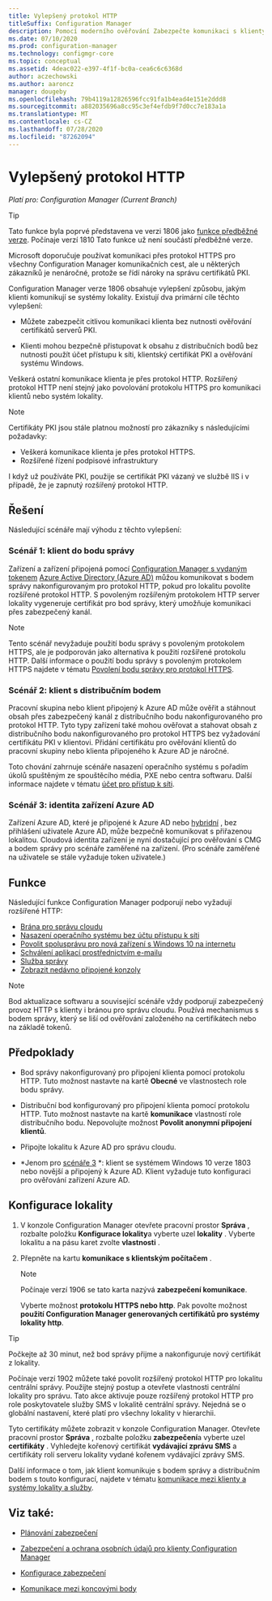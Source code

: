 ```yaml
---
title: Vylepšený protokol HTTP
titleSuffix: Configuration Manager
description: Pomocí moderního ověřování Zabezpečte komunikaci s klienty bez nutnosti certifikátů PKI.
ms.date: 07/10/2020
ms.prod: configuration-manager
ms.technology: configmgr-core
ms.topic: conceptual
ms.assetid: 4deac022-e397-4f1f-bc0a-cea6c6c6368d
author: aczechowski
ms.author: aaroncz
manager: dougeby
ms.openlocfilehash: 79b4119a12826596fcc91fa1b4ead4e151e2ddd8
ms.sourcegitcommit: a882035696a8cc95c3ef4efdb9f7d0cc7e183a1a
ms.translationtype: MT
ms.contentlocale: cs-CZ
ms.lasthandoff: 07/28/2020
ms.locfileid: "87262094"
---
```

# <a name="enhanced-http"></a>Vylepšený protokol HTTP

*Platí pro: Configuration Manager (Current Branch)*

<!--1356889,1358460-->

> [!Tip]  
> Tato funkce byla poprvé představena ve verzi 1806 jako [funkce předběžné verze](../../servers/manage/pre-release-features.md). Počínaje verzí 1810 Tato funkce už není součástí předběžné verze.  

Microsoft doporučuje používat komunikaci přes protokol HTTPS pro všechny Configuration Manager komunikačních cest, ale u některých zákazníků je nenáročné, protože se řídí nároky na správu certifikátů PKI.

Configuration Manager verze 1806 obsahuje vylepšení způsobu, jakým klienti komunikují se systémy lokality. Existují dva primární cíle těchto vylepšení:  

- Můžete zabezpečit citlivou komunikaci klienta bez nutnosti ověřování certifikátů serverů PKI.  

- Klienti mohou bezpečně přistupovat k obsahu z distribučních bodů bez nutnosti použít účet přístupu k síti, klientský certifikát PKI a ověřování systému Windows.  

Veškerá ostatní komunikace klienta je přes protokol HTTP. Rozšířený protokol HTTP není stejný jako povolování protokolu HTTPS pro komunikaci klientů nebo systém lokality.<!-- SCCMDocs issue #1212 -->

> [!Note]  
> Certifikáty PKI jsou stále platnou možností pro zákazníky s následujícími požadavky:  
>
> - Veškerá komunikace klienta je přes protokol HTTPS.  
> - Rozšířené řízení podpisové infrastruktury
>
> I když už používáte PKI, použije se certifikát PKI vázaný ve službě IIS i v případě, že je zapnutý rozšířený protokol HTTP.



## <a name="scenarios"></a><a name="bkmk_scenario"></a>Řešení

Následující scénáře mají výhodu z těchto vylepšení:  

### <a name="scenario-1-client-to-management-point"></a><a name="bkmk_scenario1"></a>Scénář 1: klient do bodu správy

<!--1356889-->
Zařízení a zařízení připojená pomocí [Configuration Manager s vydaným tokenem](../../clients/deploy/deploy-clients-cmg-token.md) [Azure Active Directory (Azure AD)](/azure/active-directory/devices/concept-azure-ad-join) můžou komunikovat s bodem správy nakonfigurovaným pro protokol HTTP, pokud pro lokalitu povolíte rozšířené protokol HTTP. S povoleným rozšířeným protokolem HTTP server lokality vygeneruje certifikát pro bod správy, který umožňuje komunikaci přes zabezpečený kanál.

> [!Note]  
> Tento scénář nevyžaduje použití bodu správy s povoleným protokolem HTTPS, ale je podporován jako alternativa k použití rozšířené protokolu HTTP. Další informace o použití bodu správy s povoleným protokolem HTTPS najdete v tématu [Povolení bodu správy pro protokol HTTPS](../../clients/manage/cmg/certificates-for-cloud-management-gateway.md#bkmk_mphttps).  

### <a name="scenario-2-client-to-distribution-point"></a><a name="bkmk_scenario2"></a>Scénář 2: klient s distribučním bodem

<!--1358228-->
Pracovní skupina nebo klient připojený k Azure AD může ověřit a stáhnout obsah přes zabezpečený kanál z distribučního bodu nakonfigurovaného pro protokol HTTP. Tyto typy zařízení také mohou ověřovat a stahovat obsah z distribučního bodu nakonfigurovaného pro protokol HTTPS bez vyžadování certifikátu PKI v klientovi. Přidání certifikátu pro ověřování klientů do pracovní skupiny nebo klienta připojeného k Azure AD je náročné.

Toto chování zahrnuje scénáře nasazení operačního systému s pořadím úkolů spuštěným ze spouštěcího média, PXE nebo centra softwaru. Další informace najdete v tématu [účet pro přístup k síti](accounts.md#network-access-account).<!--1358278-->

### <a name="scenario-3-azure-ad-device-identity"></a><a name="bkmk_scenario3"></a>Scénář 3: identita zařízení Azure AD

<!--1358460-->
Zařízení Azure AD, které je připojené k Azure AD nebo [hybridní](/azure/active-directory/devices/concept-azure-ad-join-hybrid) , bez přihlášení uživatele Azure AD, může bezpečně komunikovat s přiřazenou lokalitou. Cloudová identita zařízení je nyní dostačující pro ověřování s CMG a bodem správy pro scénáře zaměřené na zařízení. (Pro scénáře zaměřené na uživatele se stále vyžaduje token uživatele.)  


## <a name="features"></a>Funkce

Následující funkce Configuration Manager podporují nebo vyžadují rozšířené HTTP:

- [Brána pro správu cloudu](../../clients/manage/cmg/plan-cloud-management-gateway.md)
- [Nasazení operačního systému bez účtu přístupu k síti](../../../osd/plan-design/planning-considerations-for-automating-tasks.md#enhanced-http)
- [Povolit spolusprávu pro nová zařízení s Windows 10 na internetu](../../../comanage/tutorial-co-manage-new-devices.md)
- [Schválení aplikací prostřednictvím e-mailu](../../../apps/deploy-use/app-approval.md#bkmk_email-approve)
- [Služba správy](../../../develop/adminservice/overview.md)
- [Zobrazit nedávno připojené konzoly](../../servers/manage/admin-console.md#bkmk_viewconnected)

> [!Note]  
> Bod aktualizace softwaru a související scénáře vždy podporují zabezpečený provoz HTTP s klienty i bránou pro správu cloudu. Používá mechanismus s bodem správy, který se liší od ověřování založeného na certifikátech nebo na základě tokenů.<!-- SCCMDocs issue #1148 -->


## <a name="prerequisites"></a>Předpoklady  

- Bod správy nakonfigurovaný pro připojení klienta pomocí protokolu HTTP. Tuto možnost nastavte na kartě **Obecné** ve vlastnostech role bodu správy.  

- Distribuční bod konfigurovaný pro připojení klienta pomocí protokolu HTTP. Tuto možnost nastavte na kartě **komunikace** vlastností role distribučního bodu. Nepovolujte možnost **Povolit anonymní připojení klientů**.  

- Připojte lokalitu k Azure AD pro správu cloudu.  

- *Jenom pro [scénáře 3](#bkmk_scenario3) *: klient se systémem Windows 10 verze 1803 nebo novější a připojený k Azure AD. Klient vyžaduje tuto konfiguraci pro ověřování zařízení Azure AD.<!-- SCCMDocs issue 1126 -->


## <a name="configure-the-site"></a>Konfigurace lokality

1. V konzole Configuration Manager otevřete pracovní prostor **Správa** , rozbalte položku **Konfigurace lokality**a vyberte uzel **lokality** . Vyberte lokalitu a na pásu karet zvolte **vlastnosti** .  

2. Přepněte na kartu **komunikace s klientským počítačem** .

    > [!Note]
    > Počínaje verzí 1906 se tato karta nazývá **zabezpečení komunikace**.<!-- SCCMDocs#1645 -->  

    Vyberte možnost **protokolu HTTPS nebo http**. Pak povolte možnost **použití Configuration Manager generovaných certifikátů pro systémy lokality http**.

> [!Tip]
> Počkejte až 30 minut, než bod správy přijme a nakonfiguruje nový certifikát z lokality.

<!--3798957-->
Počínaje verzí 1902 můžete také povolit rozšířený protokol HTTP pro lokalitu centrální správy. Použijte stejný postup a otevřete vlastnosti centrální lokality pro správu. Tato akce aktivuje pouze rozšířený protokol HTTP pro role poskytovatele služby SMS v lokalitě centrální správy. Nejedná se o globální nastavení, které platí pro všechny lokality v hierarchii.

Tyto certifikáty můžete zobrazit v konzole Configuration Manager. Otevřete pracovní prostor **Správa** , rozbalte položku **zabezpečení**a vyberte uzel **certifikáty** . Vyhledejte kořenový certifikát **vydávající zprávu SMS** a certifikáty rolí serveru lokality vydané kořenem vydávající zprávy SMS.

Další informace o tom, jak klient komunikuje s bodem správy a distribučním bodem s touto konfigurací, najdete v tématu [komunikace mezi klienty a systémy lokality a služby](communications-between-endpoints.md#Planning_Client_to_Site_System).


## <a name="see-also"></a>Viz také:

- [Plánování zabezpečení](../security/plan-for-security.md)  

- [Zabezpečení a ochrana osobních údajů pro klienty Configuration Manager](../../clients/deploy/plan/security-and-privacy-for-clients.md)  

- [Konfigurace zabezpečení](../security/configure-security.md)  

- [Komunikace mezi koncovými body](communications-between-endpoints.md)  
